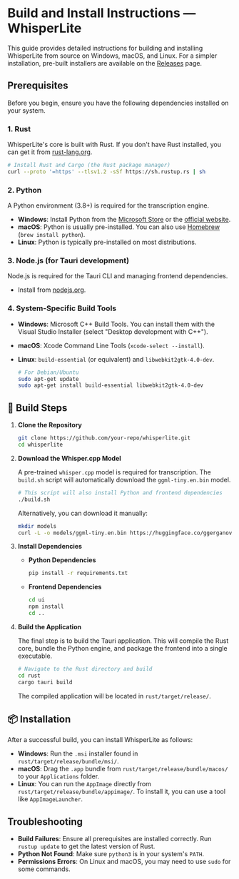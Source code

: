 # Build and Install Instructions — WhisperLite

This guide provides detailed instructions for building and installing WhisperLite from source on Windows, macOS, and Linux. For a simpler installation, pre-built installers are available on the [Releases](https://github.com/your-repo/whisperlite/releases) page.

##  Prerequisites

Before you begin, ensure you have the following dependencies installed on your system.

### 1. Rust

WhisperLite's core is built with Rust. If you don't have Rust installed, you can get it from [rust-lang.org](https://www.rust-lang.org/tools/install).

```bash
# Install Rust and Cargo (the Rust package manager)
curl --proto '=https' --tlsv1.2 -sSf https://sh.rustup.rs | sh
```

### 2. Python

A Python environment (3.8+) is required for the transcription engine.

-   **Windows**: Install Python from the [Microsoft Store](https://www.microsoft.com/en-us/p/python-310/9pjpw5ldxlz5) or the [official website](https://www.python.org/downloads/).
-   **macOS**: Python is usually pre-installed. You can also use [Homebrew](https://brew.sh/) (`brew install python`).
-   **Linux**: Python is typically pre-installed on most distributions.

### 3. Node.js (for Tauri development)

Node.js is required for the Tauri CLI and managing frontend dependencies.

-   Install from [nodejs.org](https://nodejs.org/en/download/).

### 4. System-Specific Build Tools

-   **Windows**: Microsoft C++ Build Tools. You can install them with the Visual Studio Installer (select "Desktop development with C++").
-   **macOS**: Xcode Command Line Tools (`xcode-select --install`).
-   **Linux**: `build-essential` (or equivalent) and `libwebkit2gtk-4.0-dev`.

    ```bash
    # For Debian/Ubuntu
    sudo apt-get update
    sudo apt-get install build-essential libwebkit2gtk-4.0-dev
    ```

## 🚀 Build Steps

1.  **Clone the Repository**

    ```bash
    git clone https://github.com/your-repo/whisperlite.git
    cd whisperlite
    ```

2.  **Download the Whisper.cpp Model**

    A pre-trained `whisper.cpp` model is required for transcription. The `build.sh` script will automatically download the `ggml-tiny.en.bin` model.

    ```bash
    # This script will also install Python and frontend dependencies
    ./build.sh
    ```

    Alternatively, you can download it manually:

    ```bash
    mkdir models
    curl -L -o models/ggml-tiny.en.bin https://huggingface.co/ggerganov/whisper.cpp/resolve/main/ggml-tiny.en.bin
    ```

3.  **Install Dependencies**

    -   **Python Dependencies**

        ```bash
        pip install -r requirements.txt
        ```

    -   **Frontend Dependencies**

        ```bash
        cd ui
        npm install
        cd ..
        ```

4.  **Build the Application**

    The final step is to build the Tauri application. This will compile the Rust core, bundle the Python engine, and package the frontend into a single executable.

    ```bash
    # Navigate to the Rust directory and build
    cd rust
    cargo tauri build
    ```

    The compiled application will be located in `rust/target/release/`.

## 📦 Installation

After a successful build, you can install WhisperLite as follows:

-   **Windows**: Run the `.msi` installer found in `rust/target/release/bundle/msi/`.
-   **macOS**: Drag the `.app` bundle from `rust/target/release/bundle/macos/` to your `Applications` folder.
-   **Linux**: You can run the `AppImage` directly from `rust/target/release/bundle/appimage/`. To install it, you can use a tool like `AppImageLauncher`.

## Troubleshooting

-   **Build Failures**: Ensure all prerequisites are installed correctly. Run `rustup update` to get the latest version of Rust.
-   **Python Not Found**: Make sure `python3` is in your system's `PATH`.
-   **Permissions Errors**: On Linux and macOS, you may need to use `sudo` for some commands.